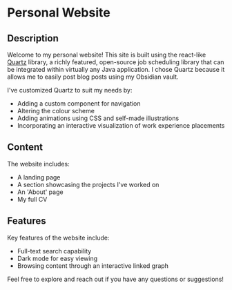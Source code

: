 # Personal Website

## Description

Welcome to my personal website! This site is built using the react-like [Quartz](https://quartz.jzhao.xyz/) library, a richly featured, open-source job scheduling library that can be integrated within virtually any Java application. I chose Quartz because it allows me to easily post blog posts using my Obsidian vault.

I've customized Quartz to suit my needs by:
- Adding a custom component for navigation
- Altering the colour scheme
- Adding animations using CSS and self-made illustrations
- Incorporating an interactive visualization of work experience placements

## Content

The website includes:
- A landing page
- A section showcasing the projects I've worked on
- An 'About' page
- My full CV

## Features

Key features of the website include:
- Full-text search capability
- Dark mode for easy viewing
- Browsing content through an interactive linked graph

Feel free to explore and reach out if you have any questions or suggestions!
